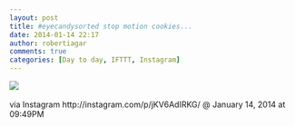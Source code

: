 ```yaml
---
layout: post
title: #eyecandysorted stop motion cookies...
date: 2014-01-14 22:17
author: robertiagar
comments: true
categories: [Day to day, IFTTT, Instagram]
---
```

<div><img src='http://distilleryimage6.s3.amazonaws.com/e99e20967d5411e39d7c1206781074b2_8.jpg' /><br /><br /><div>via Instagram http://instagram.com/p/jKV6AdIRKG/ @ January 14, 2014 at 09:49PM</div><br /></div>
